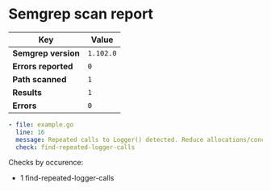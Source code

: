 # Semgrep scan report

| **Key**             | **Value**                           |
|----------------------|-------------------------------------|
| **Semgrep version**  | `1.102.0`                   |
| **Errors reported**  | `0`              |
| **Path scanned**     | `1` |
| **Results**          | `1`             |
| **Errors**           | `0`             |


~~~yaml
- file: example.go
  line: 16
  message: Repeated calls to Logger() detected. Reduce allocations/concurrency by only invoking it once.
  check: find-repeated-logger-calls
~~~

Checks by occurence:

- 1 find-repeated-logger-calls


